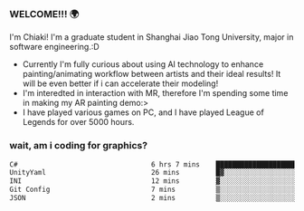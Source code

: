### WELCOME!!! 🌍

I'm Chiaki! I'm a graduate student in Shanghai Jiao Tong University, major in software engineering.:D

-  Currently I'm fully curious about using AI technology to enhance painting/animating workflow between artists and their ideal results! It will be even better if i can accelerate their modeling!
-  I'm interedted in interaction with MR, therefore I'm spending some time in making my AR painting demo:>
-  I have played various games on PC, and I have played League of Legends for over 5000 hours.


### wait, am i coding for graphics?
<!--START_SECTION:waka-->

```txt
C#                                 6 hrs 7 mins    ██████████████████████░░░   87.96 %
UnityYaml                          26 mins         █▓░░░░░░░░░░░░░░░░░░░░░░░   06.45 %
INI                                12 mins         ▓░░░░░░░░░░░░░░░░░░░░░░░░   02.89 %
Git Config                         7 mins          ▒░░░░░░░░░░░░░░░░░░░░░░░░   01.76 %
JSON                               2 mins          ▒░░░░░░░░░░░░░░░░░░░░░░░░   00.70 %
```

<!--END_SECTION:waka-->

<!--
**Chiaki-meow/Chiaki-meow** is a ✨ _special_ ✨ repository because its `README.md` (this file) appears on your GitHub profile.

Here are some ideas to get you started:

- 🔭 I’m currently working on ...
- 🌱 I’m currently learning ...
- 👯 I’m looking to collaborate on ...
- 🤔 I’m looking for help with ...
- 💬 Ask me about ...
- 📫 How to reach me: ...
- 😄 Pronouns: ...
- ⚡ Fun fact: ...
-->
